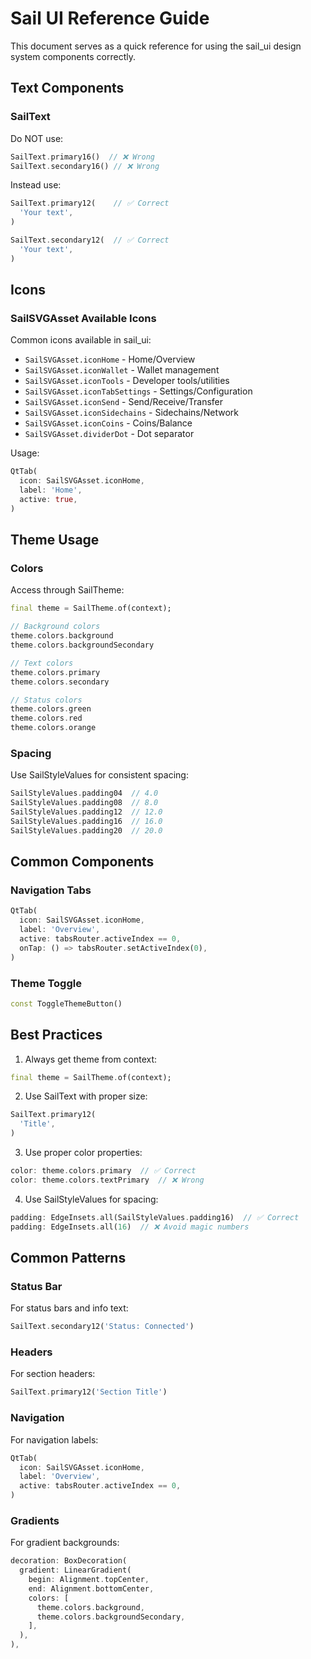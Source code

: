 # Sail UI Reference Guide

This document serves as a quick reference for using the sail_ui design system components correctly.

## Text Components

### SailText
Do NOT use:
```dart
SailText.primary16()  // ❌ Wrong
SailText.secondary16() // ❌ Wrong
```

Instead use:
```dart
SailText.primary12(    // ✅ Correct
  'Your text',
)

SailText.secondary12(  // ✅ Correct
  'Your text',
)
```

## Icons

### SailSVGAsset Available Icons
Common icons available in sail_ui:
- `SailSVGAsset.iconHome` - Home/Overview
- `SailSVGAsset.iconWallet` - Wallet management
- `SailSVGAsset.iconTools` - Developer tools/utilities
- `SailSVGAsset.iconTabSettings` - Settings/Configuration
- `SailSVGAsset.iconSend` - Send/Receive/Transfer
- `SailSVGAsset.iconSidechains` - Sidechains/Network
- `SailSVGAsset.iconCoins` - Coins/Balance
- `SailSVGAsset.dividerDot` - Dot separator

Usage:
```dart
QtTab(
  icon: SailSVGAsset.iconHome,
  label: 'Home',
  active: true,
)
```

## Theme Usage

### Colors
Access through SailTheme:
```dart
final theme = SailTheme.of(context);

// Background colors
theme.colors.background
theme.colors.backgroundSecondary

// Text colors
theme.colors.primary
theme.colors.secondary

// Status colors
theme.colors.green
theme.colors.red
theme.colors.orange
```

### Spacing
Use SailStyleValues for consistent spacing:
```dart
SailStyleValues.padding04  // 4.0
SailStyleValues.padding08  // 8.0
SailStyleValues.padding12  // 12.0
SailStyleValues.padding16  // 16.0
SailStyleValues.padding20  // 20.0
```

## Common Components

### Navigation Tabs
```dart
QtTab(
  icon: SailSVGAsset.iconHome,
  label: 'Overview',
  active: tabsRouter.activeIndex == 0,
  onTap: () => tabsRouter.setActiveIndex(0),
)
```

### Theme Toggle
```dart
const ToggleThemeButton()
```

## Best Practices

1. Always get theme from context:
```dart
final theme = SailTheme.of(context);
```

2. Use SailText with proper size:
```dart
SailText.primary12(
  'Title',
)
```

3. Use proper color properties:
```dart
color: theme.colors.primary  // ✅ Correct
color: theme.colors.textPrimary  // ❌ Wrong
```

4. Use SailStyleValues for spacing:
```dart
padding: EdgeInsets.all(SailStyleValues.padding16)  // ✅ Correct
padding: EdgeInsets.all(16)  // ❌ Avoid magic numbers
```

## Common Patterns

### Status Bar
For status bars and info text:
```dart
SailText.secondary12('Status: Connected')
```

### Headers
For section headers:
```dart
SailText.primary12('Section Title')
```

### Navigation
For navigation labels:
```dart
QtTab(
  icon: SailSVGAsset.iconHome,
  label: 'Overview',
  active: tabsRouter.activeIndex == 0,
)
```

### Gradients
For gradient backgrounds:
```dart
decoration: BoxDecoration(
  gradient: LinearGradient(
    begin: Alignment.topCenter,
    end: Alignment.bottomCenter,
    colors: [
      theme.colors.background,
      theme.colors.backgroundSecondary,
    ],
  ),
),
